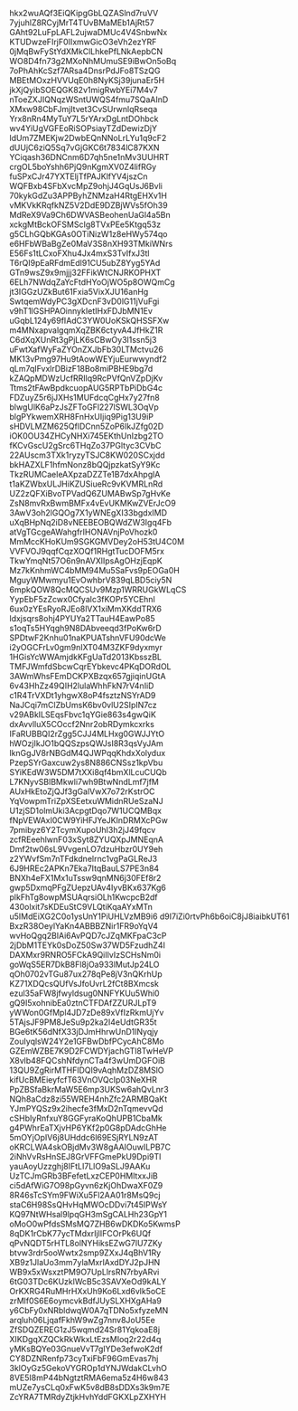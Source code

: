 hkx2wuAQf3EiQKipgGbLQZASlnd7ruVV
7yjuhlZ8RCyjMrT4TUvBMaMEb1AjRt57
GAht92LuFpLAFL2ujwaDMUc4V4SnbwNx
KTUDwzeFIrjF0IIxmwGicO3eVh2ezYRF
0jMqBwFyStYdXMkClLhkePfLNkAepbCN
WO8D4fn73g2MXoNhMUmuSE9iBwOn5oBq
7oPhAhKcSzf7ARsa4DnsrPdJFo8TSzQG
MBEtMOxzHVVUqE0h8NyKSj39junaEr5H
jkXjQyibSOEQGK82v1migRwbYEi7M4v7
nToeZXJIQNqzWSntUWQS4fmu7SQaAInD
XMxw98CbFJmjItvet3CvSUrwnlqRseqa
Yrx8nRn4MyTuY7L5rYArxDgLntDOhbck
wv4YiUgVGFEoRiSOPsiayTZdDewizDjY
ldUm7ZMEKjw2DwbEQnNNoLrLYu1q9cF2
dUUjC6ziQ5Sq7vGjGKC6t7834lC87KXN
YCiqash36DNCnm6D7qh5ne1nMv3UUHRT
crgOL5boYshh6PjQ9nKgmXV0Z4lifRGy
fuSPxCJr47YXTEljTfPAJKlfYV4jszCn
WQFBxb4SFbXvcMpZ9ohjJ4GqUsJ6Bvli
70kykGdZu3APPByhZNMzaH4RtgEHXv1H
vMKVkKRqfkNZ5V2DdE9DZBjWVs5fOh39
MdReX9Va9Ch6DWVASBeohenUaGl4a5Bn
xckgMtBckOFSMScIg8TVxPEe5Ktgq53z
g5CLhGQbKGAs0OTiNizW1z8eHWy574qo
e6HFbWBaBgZe0MaV3S8nXH93TMkiWNrs
E56Fs1tLCxoFXhu4Jx4mxS3TvIfxJ3tl
T6rQI9pEaRFdmEdl91CU5ubZ8Yyg5YAd
GTn9wsZ9x9mjjj32FFikWtCNJRKOPHXT
6ELh7NWdqZaYcFtdHYoOjWO5p8OWQmCg
jt3IGGzUZkBut61Fxia5VixXJU16anHg
SwtqemWdyPC3gXDcnF3vD0lG11jVuFgi
v9hT1lGSHPAOinnykIetIHxFDJbMN1Ev
uGqbL124y69fIAdC3YW0UoKSkQHSSFXw
m4MNxapvalgqmXqZBK6ctyvA4JfHkZ1R
C6dXqXUnRt3gPjLK6sCBwOy3l1ssn5j3
uFwtXafWyFaZYOnZXJbFb30LTMctvu26
MK13vPmg97Hu9tAowWEYjuEurwwyndf2
qLm7qIFvxlrDBizF18Bo8miPBHE9bg7d
kZAQpMDWzUcfRRIlq9RcPVfQnVZpDjKv
Ttms2tFAwBpdkcuopAUG5RPTbPiDbG4c
FDZuyZ5r6jJXHs1MUFdcqCgHx7y27fn8
blwgUlK6aPzJsZFToGFl227lSWL3OqVp
blgPYkwemXRH8FnHxUIjiq9Pig13U9iP
sHDVLMZM625QflDCnn5ZoP6IkJZfg02D
iOK0OU34ZHCyNHXi745EKthUnIzbg2TO
fKCvGscU2gSrc6THqZo37PGltyc3CVbC
22AUscm3TXk1ryzyTSJC8KW020SCxjdd
bkHAZXLF1hfmNonz8bQQjpzkatSyY9Kc
TkzRUMCaeleAXpzaDZZTe1B7dxAhpglA
t1aKZWbxULJHiKZUSiueRc9vKVMRLnRd
UZ2zQFXiBvoTPVadQ6ZUMABwSp7gHvKe
ZsN8mvRxBwmBMFx4vEvUKMKwZVErJcO9
3AwV3oh2lGQOg7X1yWNEgXI33bgdxIMD
uXqBHpNq2iD8vNEEBEOBQWdZW3Igq4Fb
atVgTGcgeAWahgfrIHONAVnjPoVhozk0
MmMccKHoKUm9SGKGMVDey2oH53tU4C0M
VVFVOJ9qqfCqzXOQf1RHgtTucDOFM5rx
TkwYmqNt57O6n9nAVXlIpsAgOHzjEqpK
Mz7kKnhmWC4bMM94Mu5SaFvs9pEOGa0H
MguyWMwmyu1EvOwhbrV839qLBD5ciy5N
6mpkQOW8QcMQCSUv9Mzp1WRRUGkWLqCS
YypEbF5zZcwx0Cfyalc3fKOPr5YCEhnl
6ux0zYEsRyoRJEo8lVX1xiMmXKddTRX6
ldxjsqrs8ohj4PYUYa2TTauH4EawPo85
s1oqTs5HYqgh9N8DAbveeqd3fPoKw6rD
SPDtwF2Knhu01naKPUATshnVFU90dcWe
i2yOGCFrLv0gm9nIXT04M3ZKF9dyxmyr
1HGisYcWWAmjdkKFgUaTd2013KbsszBL
TMFJWmfdSbcwCqrEYbkevc4PKqDORdOL
3AWmWhsFEmDCKPXBzqx657gjiqinUGtA
6v43HhZz49QIH2lulaWhhFkN7rV4nIiD
c1R4TrVXDt1yhgwX8oP4fsztzNSYrAD9
NaJCqi7mClZbUmsK6bv0vlU2SIpIN7cz
v29ABkILSEqsFbvc1qYGie863s4gwQiK
dxAvvlluX5COccf2Nnr2obRDymkcxrks
IFaRUBBQI2rZgg5CJJ4MLHxg0GWJJYtO
hWOzjIkJO1bQQSzpsQWJsI8R3qsVyJAm
lknGgJV8rNBGdM4QJWPqqKhdxXolydux
PzepSYrGaxcuw2ys8N886CNSsz1kpVbu
SYiKEdW3W5DM7tXXi8qf4bmXlLcuCUQb
L7KNyvSBlBMkwli7wh9BtwNndLmf7jfM
AUxHkEtoZjQJf3gGalVwX7o72rKstrOC
YqVowpmTriZpXSEetxuWMidnRUeSzaNJ
U1zjSD1olmUki3AcpgtDqo7W1UCQMBqx
fNpVEWAxI0CW9YiHFJYeJKlnDRMXcPGw
7pmibyz6Y2TcymXupoUhI3h2jJ49fqcv
zcfREeehlwnF03xSyt8ZYUQXpJMNEqnA
Dmf2tw06sL9VvgenLO7dzuHbzr0UY9eh
z2YWvfSm7nTFdkdnelrnc1vgPaGLReJ3
6J9HREc2APKn7Eka7ItqBauLS7PE3n84
BNXh4eFX1Mx1uTssw9qnMN6j30FEf8r2
gwp5DxmqPFgZUepzUAv4IyvBKx637Kg6
plkFhTg8owpMSUAqrsiOLh1KwcpcB2df
430olxit7sKDEuStC9VLQtiKqaAYxMTn
u5IMdEiXG2C0o1ysUnY1PiUHLVzMB9i6
d9I7iZi0rtvPh6b6oiC8jJ8iaibkUT61
BxzR38OeylYaKn4ABBBZNir1FR9oYqV4
wvHoQgq2BlAi6AvPQD7cJZqMKFpaC3cP
2jDbM1TEYk0sDoZ50Sw37WD5FzudhZ4I
DAXMxr9RNRO5FCkA9QiIlvIzSCHsNm0i
goWqS5ER7DkB8Fl8jOa933lMutJp24LO
qOh0702vTGu87ux278qPe8jV3nQKrhUp
KZ71XDQcsQUfVsJfoUvrL2fCt8BXmcsk
ezul35aFW8jfwyldsug0NNFYKUu5Whi0
gQ9I5xohnibEa0ztnCTFDAfZZURJLpT9
yWWon0GfMpl4JD7zDe89xVfIzRkmUjYv
5TAjsJF9PM8JeSu9p2ka2I4eUdtGR35t
BGe6tK56dNfX33jDJmHhrwUnD1lNyqjy
ZouIyqlsW24Y2e1GFBwDbfPCycAhC8Mo
GZEmWZBE7K9D2FCWDYjachGTl8TwHeVP
X8vlb48FQCshNfdynCTa4f3wUmDGFOiB
13QU9ZgRirMTHFlDQI9vAqhMzDZ8MSlO
kifUcBMEieyfcfT63VnOVQcIp03NeXHR
PpZBSfaBkrMaW5E6mp3UKSw6ahQvLnr3
NQh8aCdz8zi55WREH4nhZfc2ARMBQaKt
YJmPYQSz9x2ihecfe3fMxD2nTqmevvQd
cSHbIyRnfxuY8GGFyraKoQhUPB1CbaMk
g4PWhrEaTXjvHP6YKf2p0G8pDAdcGhHe
5mOYjOpIV6j8UHddc6l69ESjRYLN9zAT
oKRCLWA4skOBjdMv3W8gAAIOuwILPB7C
2iNhVvRsHnSEJ8GrVFFGmePkU9Dpi9Tl
yauAoyUzzghj8IFtLI7LlO9aSLJ9AAKu
UzTCJmGRb3BFefetLxzCEP0HMltxxJiB
ci5dAfWiG7O98pGyvn6zKjOhDwaXF0Z9
8R46sTcSYm9FWiXu5Fl2AA01r8MsQ9cj
staC6H98SsQHvHqMWOcDDvi7t45IPWsY
KQ97NtWHsal9lpqGH3mSgCALHh23GpY1
oMoO0wPfdsSMsMQ7ZHB6wDKDKo5KwmsP
8qDK1rCbK77ycTMdxrIjlIFCOrPk6UQf
qPvNQDT5rHTL8olNYHiksEZwG7lU7ZKy
btvw3rdr5ooWwtx2smp9ZXxJ4qBhV1Ry
XB9z1JlaUo3mm7ylaMxrlAxdDYJ2pJHN
WB9x5xWsxztPM9O7UpLlrsRN7rbyARvi
6tG03TDc6KUzklWcB5c3SAVXeOd9kALY
OrKXRG4RuMHrHXxUh9Ko6Lxd6vlk5oCE
zrMlf0S6E6oymcvkBdfJUySLXHXgAHa9
y6CbFy0xNRbldwqW0A7qTDNo5xfyzeMN
arqluh06LjqafFkhW9wZg7nnv8JoU5Ee
ZfSDQZEREG1zJ5wqmd24Sr81YqkoaE8j
XIKDgqXZQCkRkWkxLtEzsMIoq2r22d4q
yMKsBQYe03GnueVvT7gIYDe3efwoK2df
CY8DZNRenfp73cyTxiFbF96GmEvas7hj
3klOyGz5GekoVYGROp1dYNJWdakCLvhO
8VE5I8mP44bNgtztRMA6ema5z4H6w843
mUZe7ysCLq0xFwK5v8dB8sDDXs3k9m7E
ZcYRA7TMRdyZtjkHvhYddFGKXLpZXHYH
